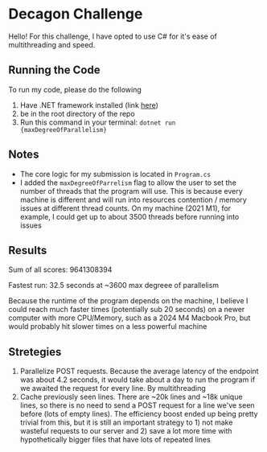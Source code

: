 # Decagon Challenge

Hello! For this challenge, I have opted to use C# for it's ease of multithreading and speed.

## Running the Code
To run my code, please do the following

1. Have .NET framework installed (link [here](https://dotnet.microsoft.com/en-us/download))
2. be in the root directory of the repo
3. Run this command in your terminal: `dotnet run {maxDegreeOfParallelism}`

## Notes
- The core logic for my submission is located in `Program.cs`
- I added the `maxDegreeOfParrelism` flag to allow the user to set the number of threads that the program will use. This is because every machine is different and will run into resources contention / memory issues at different thread counts. On my machine (2021 M1), for example, I could get up to about 3500 threads before running into issues

## Results

Sum of all scores: 9641308394

Fastest run: 32.5 seconds at ~3600 max degreee of parallelism


Because the runtime of the program depends on the machine, I believe I could reach much faster times (potentially sub 20 seconds) on a newer computer with more CPU/Memory, such as a 2024 M4 Macbook Pro, but would probably hit slower times on a less powerful machine

## Stretegies

1. Parallelize POST requests. Because the average latency of the endpoint was about 4.2 seconds, it would take about a day to run the program if we awaited the request for every line. By multithreading
2. Cache previously seen lines. There are ~20k lines and ~18k unique lines, so there is no need to send a POST request for a line we've seen before (lots of empty lines). The efficiency boost ended up being pretty trivial from this, but it is still an important strategy to 1) not make wasteful requests to our server and 2) save a lot more time with hypothetically bigger files that have lots of repeated lines
